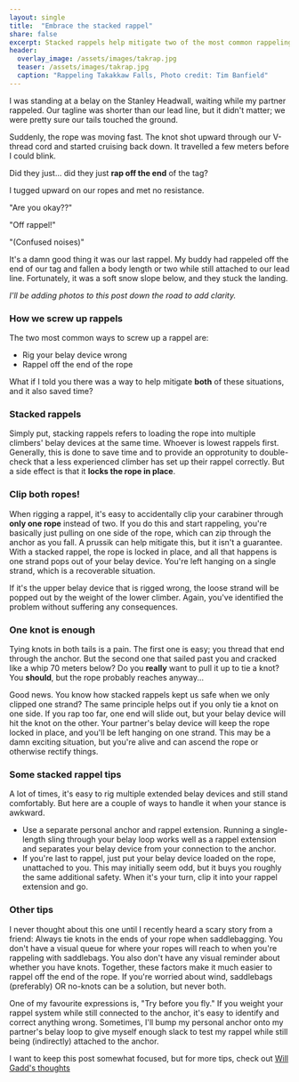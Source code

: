 ```yaml
---
layout: single
title:  "Embrace the stacked rappel"
share: false
excerpt: Stacked rappels help mitigate two of the most common rappeling errors.
header:
  overlay_image: /assets/images/takrap.jpg
  teaser: /assets/images/takrap.jpg
  caption: "Rappeling Takakkaw Falls, Photo credit: Tim Banfield"
---
```

I was standing at a belay on the Stanley Headwall, waiting while my partner rappeled. Our tagline was shorter than our lead line, but it didn't matter; we were pretty sure our tails touched the ground.

Suddenly, the rope was moving fast. The knot shot upward through our V-thread cord and started cruising back down. It travelled a few meters before I could blink.

Did they just... did they just **rap off the end** of the tag?

I tugged upward on our ropes and met no resistance.

"Are you okay??"

"Off rappel!"

"(Confused noises)"

It's a damn good thing it was our last rappel. My buddy had rappeled off the end of our tag and fallen a body length or two while still attached to our lead line. Fortunately, it was a soft snow slope below, and they stuck the landing.

*I'll be adding photos to this post down the road to add clarity.* 

### How we screw up rappels
The two most common ways to screw up a rappel are:
- Rig your belay device wrong
- Rappel off the end of the rope

What if I told you there was a way to help mitigate **both** of these situations, and it also saved time?

### Stacked rappels
Simply put, stacking rappels refers to loading the rope into multiple climbers' belay devices at the same time. Whoever is lowest rappels first. Generally, this is done to save time and to provide an opprotunity to double-check that a less experienced climber has set up their rappel correctly. But a side effect is that it **locks the rope in place**.

### Clip both ropes!
When rigging a rappel, it's easy to accidentally clip your carabiner through **only one rope** instead of two. If you do this and start rappeling, you're basically just pulling on one side of the rope, which can zip through the anchor as you fall. A prussik can help mitigate this, but it isn't a guarantee. With a stacked rappel, the rope is locked in place, and all that happens is one strand pops out of your belay device. You're left hanging on a single strand, which is a recoverable situation.

If it's the upper belay device that is rigged wrong, the loose strand will be popped out by the weight of the lower climber. Again, you've identified the problem without suffering any consequences.

### One knot is enough
Tying knots in both tails is a pain. The first one is easy; you thread that end through the anchor. But the second one that sailed past you and cracked like a whip 70 meters below? Do you **really** want to pull it up to tie a knot? You **should**, but the rope probably reaches anyway...

Good news. You know how stacked rappels kept us safe when we only clipped one strand? The same principle helps out if you only tie a knot on one side. If you rap too far, one end will slide out, but your belay device will hit the knot on the other. Your partner's belay device will keep the rope locked in place, and you'll be left hanging on one strand. This may be a damn exciting situation, but you're alive and can ascend the rope or otherwise rectify things.

### Some stacked rappel tips
A lot of times, it's easy to rig multiple extended belay devices and still stand comfortably. But here are a couple of ways to handle it when your stance is awkward.
- Use a separate personal anchor and rappel extension. Running a single-length sling through your belay loop works well as a rappel extension and separates your belay device from your connection to the anchor.
- If you're last to rappel, just put your belay device loaded on the rope, unattached to you. This may initially seem odd, but it buys you roughly the same additional safety. When it's your turn, clip it into your rappel extension and go.

### Other tips
I never thought about this one until I recently heard a scary story from a friend: Always tie knots in the ends of your rope when saddlebagging. You don't have a visual queue for where your ropes will reach to when you're rappeling with saddlebags. You also don't have any visual reminder about whether you have knots. Together, these factors make it much easier to rappel off the end of the rope. If you're worried about wind, saddlebags (preferably) OR no-knots can be a solution, but never both.

One of my favourite expressions is, "Try before you fly." If you weight your rappel system while still connected to the anchor, it's easy to identify and correct anything wrong. Sometimes, I'll bump my personal anchor onto my partner's belay loop to give myself enough slack to test my rappel while still being (indirectly) attached to the anchor.

I want to keep this post somewhat focused, but for more tips, check out [Will Gadd's thoughts](https://willgadd.com/rappelling/)